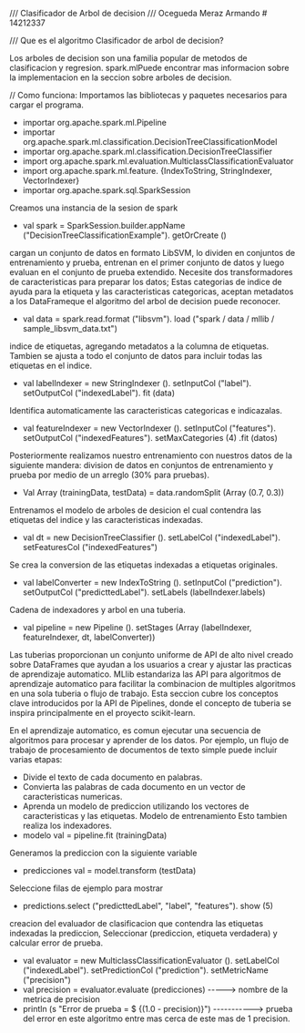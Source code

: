///  Clasificador de Arbol de decision ///   Ocegueda Meraz Armando # 14212337


/// Que es el algoritmo Clasificador de arbol de decision?

Los arboles de decision son una familia popular de metodos de clasificacion y regresion. spark.mlPuede encontrar mas informacion sobre la implementacion en la seccion sobre arboles de decision.

// Como funciona:
Importamos las bibliotecas y paquetes necesarios para cargar el programa.
* importar org.apache.spark.ml.Pipeline
* importar org.apache.spark.ml.classification.DecisionTreeClassificationModel
* importar org.apache.spark.ml.classification.DecisionTreeClassifier
* import org.apache.spark.ml.evaluation.MulticlassClassificationEvaluator
* import org.apache.spark.ml.feature. {IndexToString, StringIndexer, VectorIndexer}
* importar org.apache.spark.sql.SparkSession

Creamos una instancia de la sesion de spark
* val spark = SparkSession.builder.appName ("DecisionTreeClassificationExample"). getOrCreate ()

cargan un conjunto de datos en formato LibSVM, lo dividen en conjuntos de entrenamiento y prueba, entrenan en el primer conjunto de datos y luego evaluan en el conjunto de prueba extendido. Necesite dos transformadores de caracteristicas para preparar los datos; Estas categorias de indice de ayuda para la etiqueta y las caracteristicas categoricas, aceptan metadatos a los DataFrameque el algoritmo del arbol de decision puede reconocer.

* val data = spark.read.format ("libsvm"). load ("spark / data / mllib / sample_libsvm_data.txt")

indice de etiquetas, agregando metadatos a la columna de etiquetas. Tambien se ajusta a todo el conjunto de datos para incluir todas las etiquetas en el indice.
* val labelIndexer = new StringIndexer (). setInputCol ("label"). setOutputCol ("indexedLabel"). fit (data)

Identifica automaticamente las caracteristicas categoricas e indicazalas.
* val featureIndexer = new VectorIndexer (). setInputCol ("features"). setOutputCol ("indexedFeatures"). setMaxCategories (4) .fit (datos)

Posteriormente realizamos nuestro entrenamiento con nuestros datos de la siguiente mandera:
 division de datos en conjuntos de entrenamiento y prueba por medio de un arreglo (30% para pruebas).
* Val Array (trainingData, testData) = data.randomSplit (Array (0.7, 0.3))

Entrenamos el modelo de arboles de desicion el cual contendra las etiquetas del indice y las caracteristicas indexadas.
* val dt = new DecisionTreeClassifier (). setLabelCol ("indexedLabel"). setFeaturesCol ("indexedFeatures")

Se crea la conversion de las etiquetas indexadas a etiquetas originales.
* val labelConverter = new IndexToString (). setInputCol ("prediction"). setOutputCol ("predicttedLabel"). setLabels (labelIndexer.labels)

Cadena de indexadores y arbol en una tuberia.
* val pipeline = new Pipeline (). setStages (Array (labelIndexer, featureIndexer, dt, labelConverter))

Las tuberias proporcionan un conjunto uniforme de API de alto nivel creado sobre DataFrames que ayudan a los usuarios a crear y ajustar las practicas de aprendizaje automatico.
MLlib estandariza las API para algoritmos de aprendizaje automatico para facilitar la combinacion de multiples algoritmos en una sola tuberia o flujo de trabajo. Esta seccion cubre los conceptos clave introducidos por la API de Pipelines, donde el concepto de tuberia se inspira principalmente en el proyecto scikit-learn.

En el aprendizaje automatico, es comun ejecutar una secuencia de algoritmos para procesar y aprender de los datos. Por ejemplo, un flujo de trabajo de procesamiento de documentos de texto simple puede incluir varias etapas:

* Divide el texto de cada documento en palabras.
* Convierta las palabras de cada documento en un vector de caracteristicas numericas.
* Aprenda un modelo de prediccion utilizando los vectores de caracteristicas y las etiquetas.
Modelo de entrenamiento Esto tambien realiza los indexadores.
* modelo val = pipeline.fit (trainingData)

Generamos la prediccion con la siguiente variable
* predicciones val = model.transform (testData)

Seleccione filas de ejemplo para mostrar
* predictions.select ("predicttedLabel", "label", "features"). show (5)

creacion del evaluador de clasificacion que contendra las etiquetas indexadas la prediccion, Seleccionar (prediccion, etiqueta verdadera) y calcular error de prueba.
* val evaluator = new MulticlassClassificationEvaluator (). setLabelCol ("indexedLabel"). setPredictionCol ("prediction"). setMetricName ("precision")
* val precision = evaluator.evaluate (predicciones) -----> nombre de la metrica de precision
* println (s "Error de prueba = $ {(1.0 - precision)}") -----------> prueba del error en este algoritmo entre mas cerca de este mas de 1 precision.
